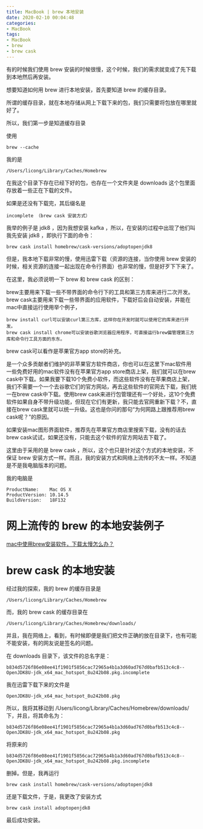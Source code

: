 ```yaml
---
title: MacBook | brew 本地安装
date: 2020-02-10 00:04:48
categories:
- MacBook
tags:
- MacBook
- brew
- brew cask
---
```

有的时候我们使用 brew 安装的时候很慢，这个时候，我们的需求就变成了先下载到本地然后再安装。

<!-- more -->

想要知道如何用 brew 进行本地安装，首先要知道 brew 的缓存目录。

所谓的缓存目录，就在本地存储从网上下载下来的包，我们只需要将包放在哪里就好了。

所以，我们第一步是知道缓存目录

使用

	brew --cache

我的是

	/Users/licong/Library/Caches/Homebrew

在我这个目录下存在已经下好的包，也存在一个文件夹是 downloads 这个包里面存放着一些正在下载的文件。

如果是还没有下载完，其后缀名是

	incomplete （brew cask 安装方式）

我举的例子是 jdk8 ，因为我想安装 kafka ，所以，在安装的过程中出现了他们叫我先安装 jdk8 ，即执行下面的命令：

	brew cask install homebrew/cask-versions/adoptopenjdk8

但是，我本地下载非常的慢，使用迅雷下载（资源的连接，当你使用 brew 安装的时候，相关资源的连接一起出现在命令行界面）也非常的慢，但是好歹下下来了。

在这里，我必须说明一下 brew 和 brew cask 的区别：


brew主要用来下载一些不带界面的命令行下的工具和第三方库来进行二次开发。brew cask主要用来下载一些带界面的应用软件，下载好后会自动安装，并能在mac中直接运行使用举个例子，

	brew install curl可以安装curl第三方库，这样你在开发时就可以使用它的库来进行开发。
	brew cask install chrome可以安装谷歌浏览器应用程序，可直接运行brew偏管理第三方库和命令行工具方面的东东。

brew cask可以看作是苹果官方app store的补充。

是一个众多贡献者们维护的非苹果官方软件商店，你也可以在这里下mac软件用一些免费好用的mac软件没有在苹果官方app store商店上架，我们就可以在brew cask中下载。如果我要下载10个免费小软件，而这些软件没有在苹果商店上架，我们不需要一个一个去谷歌它们的官方网站，再去这些软件的官网去下载，我们统一在brew cask中下载。使用brew cask来进行包管理还有一个好处，这10个免费软件如果自身不带升级功能，但现在它们有更新，我只能去官网重新下载？不，直接在brew cask里就可以统一升级。这也是你问的那句“为何网路上跟推荐用brew cask呢？”的原因。

如果安装mac图形界面软件，推荐先在苹果官方商店里搜索下载，没有的话去brew cask试试，如果还没有，只能去这个软件的官方网站去下载了。

这里由于采用的是 brew cask ，所以，这个也只是针对这个方式的本地安装，不保证 brew 安装方式一样。而且，我的安装方式和网络上流传的不太一样。不知道是不是我电脑版本的问题。

我的电脑是

	ProductName:	Mac OS X
	ProductVersion:	10.14.5
	BuildVersion:	18F132

# 网上流传的 brew 的本地安装例子

[mac中使用brew安装软件，下载太慢怎么办？](https://www.jianshu.com/p/03d1db713f76)

# brew cask 的本地安装

经过我的探索，我的 brew 的缓存目录是

	/Users/licong/Library/Caches/Homebrew

而，我的 brew cask 的缓存目录在

	/Users/licong/Library/Caches/Homebrew/downloads/

并且，我在网络上，看到，有时候即便是我们把文件正确的放在目录下，也有可能不能安装，有的网友说是签名的问题。

在 downloads 目录下，该文件的总名字是：

	b834d5726f86e08ee41f1901f5856cac72965a4b1a3d60ad767d0bafb513c4c8--OpenJDK8U-jdk_x64_mac_hotspot_8u242b08.pkg.incomplete

我在迅雷下载下来的文件是

	OpenJDK8U-jdk_x64_mac_hotspot_8u242b08.pkg

所以，我将其移动到 /Users/licong/Library/Caches/Homebrew/downloads/ 下，并且，将其命名为：

	b834d5726f86e08ee41f1901f5856cac72965a4b1a3d60ad767d0bafb513c4c8--OpenJDK8U-jdk_x64_mac_hotspot_8u242b08.pkg

将原来的

	b834d5726f86e08ee41f1901f5856cac72965a4b1a3d60ad767d0bafb513c4c8--OpenJDK8U-jdk_x64_mac_hotspot_8u242b08.pkg.incomplete

删掉。但是，我再运行

	brew cask install homebrew/cask-versions/adoptopenjdk8

还是下载文件，于是，我更改了安装方式

	brew cask install adoptopenjdk8

最后成功安装。